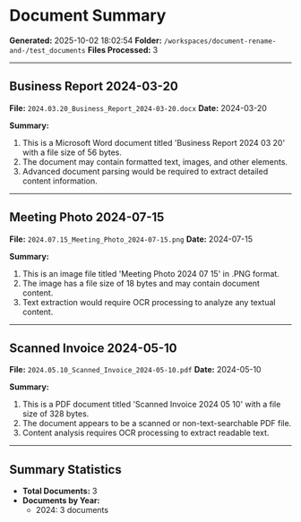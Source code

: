 # Document Summary

**Generated:** 2025-10-02 18:02:54
**Folder:** `/workspaces/document-rename-and-/test_documents`
**Files Processed:** 3

---

## Business Report 2024-03-20

**File:** `2024.03.20_Business_Report_2024-03-20.docx`
**Date:** 2024-03-20

**Summary:**
1. This is a Microsoft Word document titled 'Business Report 2024 03 20' with a file size of 56 bytes.
2. The document may contain formatted text, images, and other elements.
3. Advanced document parsing would be required to extract detailed content information.

---

## Meeting Photo 2024-07-15

**File:** `2024.07.15_Meeting_Photo_2024-07-15.png`
**Date:** 2024-07-15

**Summary:**
1. This is an image file titled 'Meeting Photo 2024 07 15' in .PNG format.
2. The image has a file size of 18 bytes and may contain document content.
3. Text extraction would require OCR processing to analyze any textual content.

---

## Scanned Invoice 2024-05-10

**File:** `2024.05.10_Scanned_Invoice_2024-05-10.pdf`
**Date:** 2024-05-10

**Summary:**
1. This is a PDF document titled 'Scanned Invoice 2024 05 10' with a file size of 328 bytes.
2. The document appears to be a scanned or non-text-searchable PDF file.
3. Content analysis requires OCR processing to extract readable text.

---

## Summary Statistics

- **Total Documents:** 3
- **Documents by Year:**
  - 2024: 3 documents
